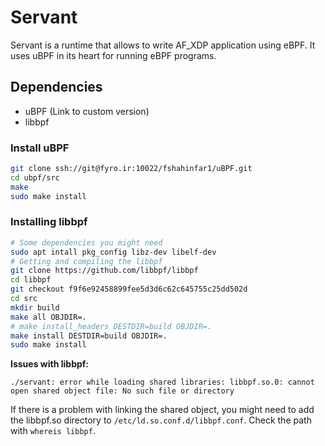 # Servant

Servant is a runtime that allows to write AF\_XDP application using eBPF. It uses uBPF in its heart for running eBPF programs.

## Dependencies

* uBPF (Link to custom version)
* libbpf


### Install uBPF

```bash
git clone ssh://git@fyro.ir:10022/fshahinfar1/uBPF.git
cd ubpf/src
make
sudo make install
```

### Installing libbpf

```bash
# Some dependencies you might need
sudo apt intall pkg_config libz-dev libelf-dev
# Getting and compiling the libbpf
git clone https://github.com/libbpf/libbpf
cd libbpf
git checkout f9f6e92458899fee5d3d6c62c645755c25dd502d
cd src
mkdir build
make all OBJDIR=.
# make install_headers DESTDIR=build OBJDIR=.
make install DESTDIR=build OBJDIR=.
sudo make install
```

**Issues with libbpf:**

```
./servant: error while loading shared libraries: libbpf.so.0: cannot open shared object file: No such file or directory
```

If there is a problem with linking the shared object, you might need to add
the libbpf.so directory to `/etc/ld.so.conf.d/libbpf.conf`. Check the path with
`whereis libbpf`.

